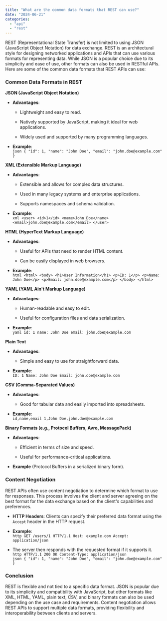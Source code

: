 ```yaml
---
title: "What are the common data formats that REST can use?"
date: "2024-06-21"
categories: 
  - "api"
  - "rest"
---
```


REST (Representational State Transfer) is not limited to using JSON (JavaScript Object Notation) for data exchange. REST is an architectural style for designing networked applications and APIs that can use various formats for representing data. While JSON is a popular choice due to its simplicity and ease of use, other formats can also be used in RESTful APIs. Here are some of the common data formats that REST APIs can use:

### Common Data Formats in REST

**JSON (JavaScript Object Notation)**

- **Advantages**:
    - Lightweight and easy to read.
    
    - Natively supported by JavaScript, making it ideal for web applications.
    
    - Widely used and supported by many programming languages.

- **Example**:  
    `json { "id": 1, "name": "John Doe", "email": "john.doe@example.com" }`

**XML (Extensible Markup Language)**

- **Advantages**:
    - Extensible and allows for complex data structures.
    
    - Used in many legacy systems and enterprise applications.
    
    - Supports namespaces and schema validation.

- **Example**:  
    `xml <user> <id>1</id> <name>John Doe</name> <email>john.doe@example.com</email> </user>`

**HTML (HyperText Markup Language)**

- **Advantages**:
    - Useful for APIs that need to render HTML content.
    
    - Can be easily displayed in web browsers.

- **Example**:  
    `html <html> <body> <h1>User Information</h1> <p>ID: 1</p> <p>Name: John Doe</p> <p>Email: john.doe@example.com</p> </body> </html>`

**YAML (YAML Ain't Markup Language)**

- **Advantages**:
    - Human-readable and easy to edit.
    
    - Useful for configuration files and data serialization.

- **Example**:  
    `yaml id: 1 name: John Doe email: john.doe@example.com`

**Plain Text**

- **Advantages**:
    - Simple and easy to use for straightforward data.

- **Example**:  
    `ID: 1 Name: John Doe Email: john.doe@example.com`

**CSV (Comma-Separated Values)**

- **Advantages**:
    - Good for tabular data and easily imported into spreadsheets.

- **Example**:  
    `id,name,email 1,John Doe,john.doe@example.com`

**Binary Formats (e.g., Protocol Buffers, Avro, MessagePack)**

- **Advantages**:
    - Efficient in terms of size and speed.
    
    - Useful for performance-critical applications.

- **Example** (Protocol Buffers in a serialized binary form).

### Content Negotiation

REST APIs often use content negotiation to determine which format to use for responses. This process involves the client and server agreeing on the best format for the data exchange based on the client's capabilities and preferences.

- **HTTP Headers**: Clients can specify their preferred data format using the `Accept` header in the HTTP request.

- **Example**:  
    `http GET /users/1 HTTP/1.1 Host: example.com Accept: application/json`

- The server then responds with the requested format if it supports it.  
    `http HTTP/1.1 200 OK Content-Type: application/json`  
    `json { "id": 1, "name": "John Doe", "email": "john.doe@example.com" }`

### Conclusion

REST is flexible and not tied to a specific data format. JSON is popular due to its simplicity and compatibility with JavaScript, but other formats like XML, HTML, YAML, plain text, CSV, and binary formats can also be used depending on the use case and requirements. Content negotiation allows REST APIs to support multiple data formats, providing flexibility and interoperability between clients and servers.
